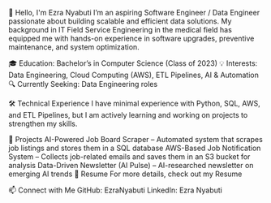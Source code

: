 👋 Hello, I'm Ezra Nyabuti
I’m an aspiring Software Engineer / Data Engineer passionate about building scalable and efficient data solutions. My background in IT Field Service Engineering in the medical field has equipped me with hands-on experience in software upgrades, preventive maintenance, and system optimization.

🎓 Education: Bachelor’s in Computer Science (Class of 2023)
💡 Interests: Data Engineering, Cloud Computing (AWS), ETL Pipelines, AI & Automation
🔍 Currently Seeking: Data Engineering roles

🛠️ Technical Experience
I have minimal experience with Python, SQL, AWS, and ETL Pipelines, but I am actively learning and working on projects to strengthen my skills.

📂 Projects
AI-Powered Job Board Scraper – Automated system that scrapes job listings and stores them in a SQL database
AWS-Based Job Notification System – Collects job-related emails and saves them in an S3 bucket for analysis
Data-Driven Newsletter (AI Pulse) – AI-researched newsletter on emerging AI trends
📄 Resume
For more details, check out my Resume

📫 Connect with Me
GitHub: EzraNyabuti
LinkedIn: Ezra Nyabuti


<!---
enyabuti/enyabuti is a ✨ special ✨ repository because its `README.md` (this file) appears on your GitHub profile.
You can click the Preview link to take a look at your changes.
--->
